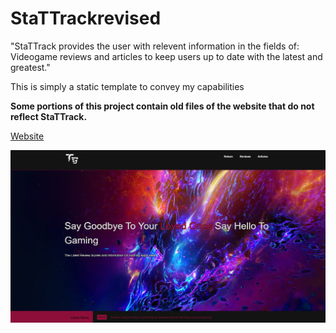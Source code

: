 # StaTTrackrevised

"StaTTrack provides the user with relevent information in the fields of: Videogame reviews and articles to keep users up to date with the latest and greatest."

This is simply a static template to convey my capabilities

<b>Some portions of this project contain old files of the website that do not reflect StaTTrack.</b>

[Website](https://jerry-seinfeld.github.io/StaTTrackrevised/)

![Image](Picture.png)

